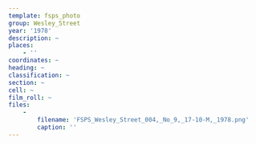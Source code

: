 ```yaml
---
template: fsps_photo
group: Wesley_Street
year: '1978'
description: ~
places:
    - ''
coordinates: ~
heading: ~
classification: ~
section: ~
cell: ~
film_roll: ~
files:
    -
        filename: 'FSPS_Wesley_Street_004,_No_9,_17-10-M,_1978.png'
        caption: ''
---
```

